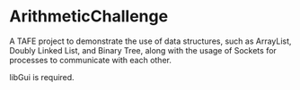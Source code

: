 # ArithmeticChallenge

A TAFE project to demonstrate the use of data structures, such as ArrayList, Doubly Linked List, and Binary Tree, along with the usage of Sockets for processes to communicate with each other.

libGui is required.
